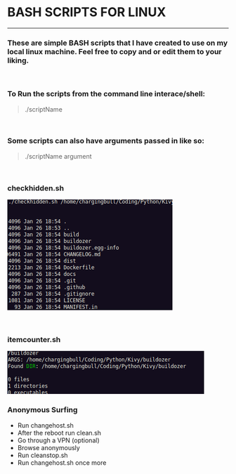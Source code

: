 # BASH SCRIPTS FOR LINUX  
___
### These are simple BASH scripts that I have created to use on my local linux machine. Feel free to copy and or edit them to your liking.  

<br>

### To Run the scripts from the command line interace/shell: 
> ./scriptName

<br>

### Some scripts can also have arguments passed in like so:
> ./scriptName argument

<br>

### <span>checkhidden.sh</span>
![checkhidden.sh results](./screen_check_hidden.png)

<br>

### <span>itemcounter.sh</span>
![itemcounter.sh results](./screen_item_counter.png)

### Anonymous Surfing
* Run <span>changehost.sh<span>
* After the reboot run <span>clean.sh</span>
* Go through a VPN (optional)
* Browse anonymously
* Run <span>cleanstop.sh</span>
* Run <span>changehost.sh</span> once more